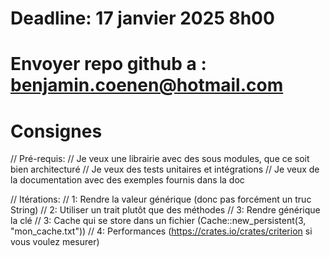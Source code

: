 # Deadline: 17 janvier 2025 8h00
# Envoyer repo github a : benjamin.coenen@hotmail.com

# Consignes

// Pré-requis:
// Je veux une librairie avec des sous modules, que ce soit bien architecturé
// Je veux des tests unitaires et intégrations
// Je veux de la documentation avec des exemples fournis dans la doc

// Itérations:
// 1: Rendre la valeur générique (donc pas forcément un truc String)
// 2: Utiliser un trait plutôt que des méthodes
// 3: Rendre générique la clé
// 3: Cache qui se store dans un fichier (Cache::new_persistent(3, "mon_cache.txt"))
// 4: Performances (https://crates.io/crates/criterion si vous voulez mesurer)

